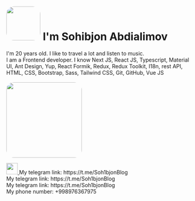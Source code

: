 ### <h1 style="center"><img style="border-radius: 20px" src="https://media2.giphy.com/media/F0OJGFoTZdhVwQ4lGg/giphy.gif?cid=ecf05e47el3k8n7l3ocrokf1j7icyjuifmjies7e9debagw4&rid=giphy.gif&ct=g" width="90px">  I'm Sohibjon Abdialimov </h1>

I'm 20 years old. I like to travel a lot and listen to music. <br />
I am a Frontend developer. I know Next JS, React JS, Typescript, Material UI, Ant Design, Yup, React Formik, Redux, Redux Toolkit, I18n, rest API, HTML, CSS, Bootstrap, Sass, Tailwind CSS, Git, GitHub, Vue JS <br /><br /> <img style="border-radius: 20px" src="https://i.pinimg.com/originals/81/17/8b/81178b47a8598f0c81c4799f2cdd4057.gif" width="200px">

<a  href="https://t.me/Soh1bjonBlog">
  <img width="30px" height="30px" src="https://upload.wikimedia.org/wikipedia/commons/thumb/5/5c/Telegram_Messenger.png/800px-Telegram_Messenger.png" />
</a>
My telegram link: https://t.me/Soh1bjonBlog <br />
My telegram link: https://t.me/Soh1bjonBlog <br />
My telegram link: https://t.me/Soh1bjonBlog <br />
My phone number: +998976367975
